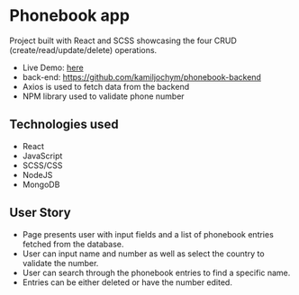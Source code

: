 # Phonebook app

Project built with React and SCSS showcasing the four CRUD (create/read/update/delete) operations.
- Live Demo: [here](https://phonebook-app-13.herokuapp.com/)
- back-end: https://github.com/kamiljochym/phonebook-backend
- Axios is used to fetch data from the backend
- NPM library used to validate phone number


## Technologies used
- React
- JavaScript
- SCSS/CSS
- NodeJS
- MongoDB


## User Story
- Page presents user with input fields and a list of phonebook entries fetched from the database.
- User can input name and number as well as select the country to validate the number.
- User can search through the phonebook entries to find a specific name.
- Entries can be either deleted or have the number edited.
